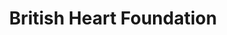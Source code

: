 ---
title: "British Heart Foundation"
url: /edinburgh/british-heart-foundation-dalry-road/
shop: charity
---